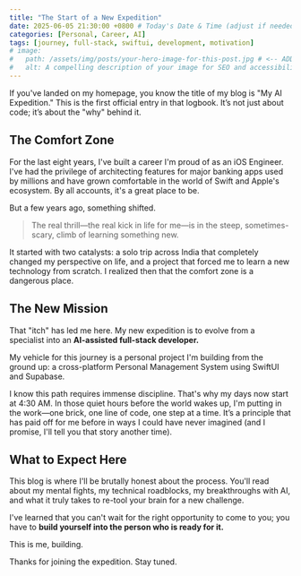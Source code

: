 ```yaml
---
title: "The Start of a New Expedition"
date: 2025-06-05 21:30:00 +0800 # Today's Date & Time (adjust if needed)
categories: [Personal, Career, AI]
tags: [journey, full-stack, swiftui, development, motivation]
# image:
#   path: /assets/img/posts/your-hero-image-for-this-post.jpg # <-- ADD YOUR IMAGE PATH HERE
#   alt: A compelling description of your image for SEO and accessibility.
---
```


If you've landed on my homepage, you know the title of my blog is "My AI Expedition." This is the first official entry in that logbook. It’s not just about code; it’s about the "why" behind it.

## The Comfort Zone

For the last eight years, I've built a career I'm proud of as an iOS Engineer. I've had the privilege of architecting features for major banking apps used by millions and have grown comfortable in the world of Swift and Apple's ecosystem. By all accounts, it's a great place to be.

But a few years ago, something shifted.

> The real thrill—the real kick in life for me—is in the steep, sometimes-scary, climb of learning something new.

It started with two catalysts: a solo trip across India that completely changed my perspective on life, and a project that forced me to learn a new technology from scratch. I realized then that the comfort zone is a dangerous place.

## The New Mission

That "itch" has led me here. My new expedition is to evolve from a specialist into an **AI-assisted full-stack developer.**

My vehicle for this journey is a personal project I'm building from the ground up: a cross-platform Personal Management System using SwiftUI and Supabase.

I know this path requires immense discipline. That's why my days now start at 4:30 AM. In those quiet hours before the world wakes up, I'm putting in the work—one brick, one line of code, one step at a time. It’s a principle that has paid off for me before in ways I could have never imagined (and I promise, I'll tell you that story another time).

## What to Expect Here

This blog is where I'll be brutally honest about the process. You'll read about my mental fights, my technical roadblocks, my breakthroughs with AI, and what it truly takes to re-tool your brain for a new challenge.

I've learned that you can't wait for the right opportunity to come to you; you have to **build yourself into the person who is ready for it.**

This is me, building.

Thanks for joining the expedition. Stay tuned.